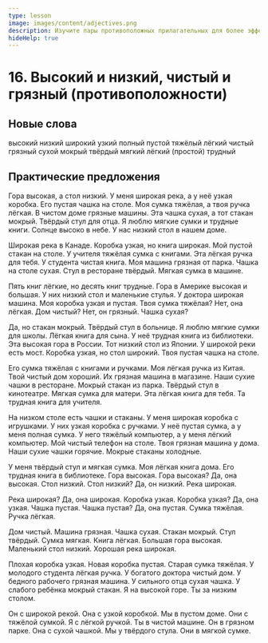 ```yaml
---
type: lesson
image: images/content/adjectives.png
description: Изучите пары противоположных прилагательных для более эффективного описания предметов на английском языке
hideHelp: true
---
```


# 16. Высокий и низкий, чистый и грязный (противоположности)

## Новые слова

высокий
низкий
широкий
узкий
полный
пустой
тяжёлый
лёгкий
чистый
грязный
сухой
мокрый
твёрдый
мягкий
лёгкий (простой)
трудный

## Практические предложения

Гора высокая, а стол низкий.
У меня широкая река, а у неё узкая коробка.
Его пустая чашка на столе.
Моя сумка тяжёлая, а твоя ручка лёгкая.
В чистом доме грязные машины.
Эта чашка сухая, а тот стакан мокрый.
Твёрдый стул для отца.
Я люблю мягкие сумки и трудные книги.
Солнце высоко в небе.
У нас низкий стол в нашем доме.

Широкая река в Канаде.
Коробка узкая, но книга широкая.
Мой пустой стакан на столе.
У учителя тяжёлая сумка с книгами.
Эта лёгкая ручка для тебя.
У студента чистая книга.
Моя машина грязная от парка.
Чашка на столе сухая.
Стул в ресторане твёрдый.
Мягкая сумка в машине.

Пять книг лёгкие, но десять книг трудные.
Гора в Америке высокая и большая.
У них низкий стол и маленькие стулья.
У доктора широкая машина.
Моя коробка узкая и пустая.
Твоя сумка тяжёлая?
Нет, она лёгкая.
Дом чистый?
Нет, он грязный.
Чашка сухая?

Да, но стакан мокрый.
Твёрдый стул в больнице.
Я люблю мягкие сумки для школы.
Лёгкая книга для сына.
У неё трудная книга из библиотеки.
Эта высокая гора в России.
Тот низкий стол из Японии.
У широкой реки есть мост.
Коробка узкая, но стол широкий.
Твоя пустая чашка на столе.

Его сумка тяжёлая с книгами и ручками.
Моя лёгкая ручка из Китая.
Твой чистый дом хороший.
Их грязная машина в магазине.
Наши сухие чашки в ресторане.
Мокрый стакан из парка.
Твёрдый стул в кинотеатре.
Мягкая сумка для матери.
Эта лёгкая книга для тебя.
Та трудная книга для учителя.

На низком столе есть чашки и стаканы.
У меня широкая коробка с игрушками.
У них узкая коробка с ручками.
У неё пустая сумка, а у меня полная сумка.
У него тяжёлый компьютер, а у меня лёгкий компьютер.
Мой чистый телефон на столе.
Твоя грязная машина у дома.
Наши сухие чашки горячие.
Мокрые стаканы холодные.

У меня твёрдый стул и мягкая сумка.
Моя лёгкая книга дома.
Его трудная книга в библиотеке.
Гора высокая.
Гора высокая?
Да, она высокая.
Стол низкий.
Стол низкий?
Да, он низкий.
Река широкая.

Река широкая?
Да, она широкая.
Коробка узкая.
Коробка узкая?
Да, она узкая.
Чашка пустая.
Чашка пустая?
Да, она пустая.
Сумка тяжёлая.
Ручка лёгкая.

Дом чистый.
Машина грязная.
Чашка сухая.
Стакан мокрый.
Стул твёрдый.
Сумка мягкая.
Книга лёгкая.
Большая гора высокая.
Маленький стол низкий.
Хорошая река широкая.

Плохая коробка узкая.
Новая коробка пустая.
Старая сумка тяжёлая.
У молодого студента лёгкая ручка.
У богатого доктора чистый дом.
У бедного рабочего грязная машина.
У сильного отца сухая чашка.
У слабого ребёнка мокрый стакан.
Я на высокой горе.
Ты за низким столом.

Он с широкой рекой.
Она с узкой коробкой.
Мы в пустом доме.
Они с тяжёлой сумкой.
Я с лёгкой ручкой.
Ты в чистой машине.
Он в грязном парке.
Она с сухой чашкой.
Мы у твёрдого стула.
Они в мягкой сумке.
